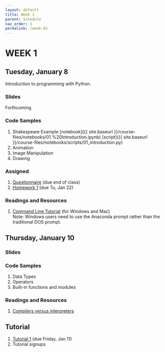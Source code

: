 ```yaml
---
layout: default
title: Week 1
parent: Schedule
nav_order: 1
permalink: /week-01
---
```


# WEEK 1

## Tuesday, January 8
Introduction to programming with Python.
### Slides
Forthcoming
<!-- 1. <a href="https://docs.google.com/presentation/d/e/2PACX-1vQTV_YXYGm7Lzi5FIyJOaabWly6EEbvhiuHLkX097vuJwxAjoDzP0lv6VFhzpcjtTLIBjFdxYkrU3AQ/pub?start=false&loop=false&delayms=3000" target="_blank">Intro to the course</a>
2. <a href="https://docs.google.com/presentation/d/e/2PACX-1vTRibbLZqCUZpVYHM7cv19Gw-OYMFxzPPo8u-26n8qSHX8RnkpUQCtg7R2RodgDXkyhnxJL-RA3umWy/pub?start=false&loop=false&delayms=3000" target="_blank" >Software and hardware</a> -->

### Code Samples
1. Shakespeare Example [notebook]({{ site.baseurl }}/course-files/notebooks/01.%20Introduction.ipynb) [script]({{ site.baseurl }}/course-files/notebooks/scripts/01_introduction.py)
2. Animation
3. Image Manipulation
4. Drawing

### Assigned 
1. <a href="https://goo.gl/forms/315BPme8lNKYGval1" target="_blank">Questionnaire</a> (due end of class)
2. [Homework 1](https://docs.google.com/document/d/1gg-lejsKe8fihtUsaEYC1I6zjBeWtKJRoCpKdLj8TJY/edit?usp=sharing) (due Tu, Jan 22)

### Readings and Resources
1. [Command Line Tutorial](https://tutorial.djangogirls.org/en/intro_to_command_line/) (for Windows and Mac)<br>
Note: Windows users need to use the Anaconda prompt rather than the traditional DOS prompt.

## Thursday, January 10
### Slides
### Code Samples
1. Data Types
2. Operators
3. Built-in functions and modules

### Readings and Resources
1. [Compilers versus interpreters](https://tomassetti.me/difference-between-compiler-interpreter/)

## Tutorial
1. [Tutorial 1](https://docs.google.com/document/d/1D2Y6u2hZm2zdyLB9IRjrS-IKhDR1v65ZfgxYIVYc0Hk/edit?usp=sharing) (due Friday, Jan 11)
2. Tutorial signups